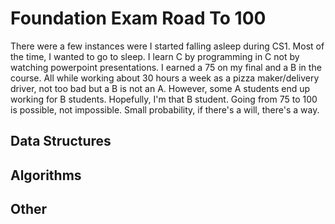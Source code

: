 # Foundation Exam Road To 100

There were a few instances were I started falling asleep during CS1. Most of the time, I wanted to go to sleep. I learn C by programming in C not by watching powerpoint presentations. I earned a 75 on my final and a B in the course. All while working about 30 hours a week as a pizza maker/delivery driver, not too bad but a B is not an A. However, some A students end up working for B students. Hopefully, I'm that B student. Going from 75 to 100 is possible, not impossible. Small probability, if there's a will, there's a way.

## Data Structures

## Algorithms

## Other
